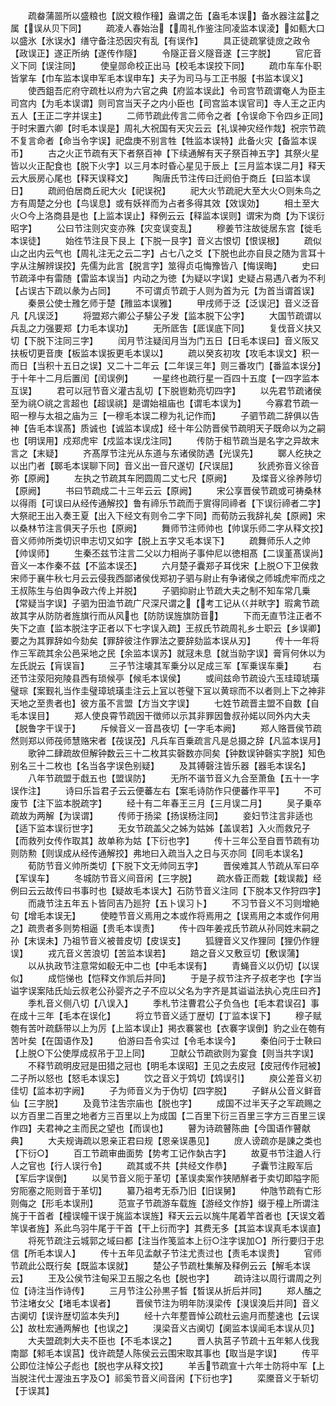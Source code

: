 <!-- { "loadSidebar": true } -->
　　疏畚蒲噐所以盛粮也【説文粮作穜】盎谓之缶【盎毛本误】备水器注盆之属【误从贝下同】
　　疏凌人春始治【周礼作鉴注同凌监本误淩】如甀大口以盛氷【氷误水】缮守备注恐因灾有乱【有误作】
　　具正徒疏掌徒庻之政令【政误正】遂正所纳【遂传作隧】
　　令隧正音义隧音遂【三字脱】
　　官庀音义下同【误注同】
　　使皇郧命校正出马【校毛本误挍下同】
　　疏巾车车仆职皆掌车【巾车监本误申军毛本误申车】夫子为司马与工正书服【书监本误义】
　　使西鉏吾庀府守疏杜以府为六官之典【府监本误此】令司宫节疏谓奄人为臣主司宫内【为毛本误谓】则司宫当天子之内小臣也【司宫监本误官司】寺人王之正内五人【王正二字并误主】
　　二师节疏此传言二师令之者【令误命下令四乡正同】于时宋置六卿【时毛本误是】周礼大祝国有天灾云云【礼误神灾经作烖】祝宗节疏不复言命者【命当令字误】祀盘庚不别言牲【牲监本误特】此备火灾【备监本误币】
　　古之火正节疏有天下者祭百神【下续通解有天子祭百神五字】其祭火星皆以火正配食也【脱下火字】以三月本时昏心星见于辰上【三月监本误二月】释天云大辰房心尾也【释天误释文】
　　陶唐氏节注传曰迁阏伯于商丘【曰监本误日】
　　疏阏伯居商丘祀大火【祀误祝】
　　祀大火节疏祀大至大火○则朱鸟之方有周楚之分也【鸟误息】或有妖祥而为占者多得其效【效误効】
　　相土至大火○今上洛商县是也【上监本误止】释例云云【释监本误则】谓宋为商【为下误衍昭字】
　　公曰节注则灾变亦殊【灾变误变乱】
　　穆姜节注故徙居东宫【徙毛本误徒】
　　始徃节注艮下艮上【下脱一艮字】音义古恨切【恨误根】
　　疏似山之出内云气也【周礼注无之云二字】占七八之爻【下脱也此亦自艮之随为言耳十字从注解辨误挍】先儒为此言【脱言字】筮得贞屯悔豫皆八【悔误晦】
　　史曰节疏泽中有雷随【雷监本误当】内动之为徳【为疑以字误】史疑占易遇八者为不利【占误古下疏以彖为占同】
　　不可谓贞节疏于人则为首为元【为首当谓首误】
　　秦景公使士雃乞师于楚【雃监本误雅】
　　甲戌师于泛【泛误汜】音义泛音凡【凡误泛】
　　将盟郑六卿公子騑公子发【监本脱下公字】
　　大国节疏谓以兵乱之力强要郑【力毛本误功】
　　无所厎吿【厎误底下同】
　　复伐音义扶又切【下脱下注同三字】
　　闰月节注疑闰月当为门五日【日毛本误曰】音义阪又扶板切更音庚【板监本误扳更毛本误以】
　　疏以癸亥初攻【攻毛本误文】积一而日【当积十五日之误】又二十二年云【二年误三年】则三番攻门【番监本误分】于十年十二月后置闰【闰误例】
　　一星终也疏行星一百四十五度【一四字监本互误】
　　君可以冠节音义灌古乱切【下脱鬯勅亮切四字】
　　以先君节疏诸侯至为祧○祧之言超也【超误祧】是谓始祖庙也【谓毛本误为】
　　今寡君节疏一昭一穆与太祖之庙为三【一穆毛本误二穆为礼记作而】
　　子驷节疏二辞俱以告神【告毛本误髙】质诚也【诚监本误成】经十年公防晋侯节疏明天子既命以为之嗣也【明误用】戍郑虎牢【戍监本误戊注同】
　　传防于柤节疏当是名字之异故末言之【末疑】
　　齐髙厚节注光从东道与东诸侯防遇【光误先】
　　郰人纥抉之以出门者【郰毛本误聊下同】音义出一音尺遂切【尺误屈】
　　狄虒弥音义徐音弥【原阙】
　　左执之节疏其车罔圆周二丈七尺【原阙】
　　及堞音义徐养陟切【原阙】
　　书曰节疏成二十三年云云【原阙】
　　宋公享晋侯节疏或可祷桑林以得雨【可误曰从经传通解挍】鲁有禘乐节疏而于賔得同禘者【下误衍禘者二字】大祭祀王出入奏王夏【出入下经文有则令二字下同】而荀防云我辞礼矣【原阙】宋以桑林节注言俱天子乐也【原阙】
　　舞师节注师帅也【帅误乐师二字从释文挍】音义师帅所类切识申志切又如字【脱上五字又毛本误下】
　　疏舞师乐人之帅【帅误师】
　　生秦丕兹节注言二父以力相尚子事仲尼以徳相髙【二误堇髙误尚】音义一本作秦不兹【不监本误丕】
　　六月楚子囊郑子耳伐宋【上脱○下卫侯救宋师于襄牛秋七月云云侵我西鄙诸侯伐郑初子驷与尉止有争诸侯之师城虎牢而戍之王叔陈生与伯舆争政六传上并脱】
　　子驷抑尉止节疏大夫之制不知车常几乗【常疑当字误】子驷为田洫节疏广尺深尺谓之【考工记从巜并畎字】瑕禽节疏故其字从防防者旌旗行而从风也【防防误旌旗防音】
　　下而无直节注正者不失下之直【监本脱注字正者以下七字误入疏】王叔氏节疏周礼乡士职云【乡误卿】要之为其罪辞如今劾矣【罪辞彼注作罪法之要辞劾监本误从刃】
　　传十一年将作三军疏其余公邑采地之民【余监本误苏】就冦未息【就当勍字误】膏肓何休以为左氏説云【肓误盲】
　　三子节注壊其军乗分以足成三军【军乗误车乗】
　　右还节注荥阳宛陵县西有琐候亭【候毛本误侯】
　　或间兹命节疏设六玉珪璋琥璜璧琮【案觐礼当作圭璧璋琥璜圭注云上冝以苍璧下冝以黄琮而不以者则上下之神非天地之至贵者也】彼方虽不言盟【方当文字误】
　　七姓节疏晋主盟不自数【自毛本误目】
　　郑人使良霄节疏因干徴师以示其非罪因鲁叔孙婼以同外内大夫【脱鲁字干误于】
　　斥候音义一音昌夜切【一字毛本阙】
　　郑人赂晋侯节疏然则郑以师茷师慧赂宋者【茷误茂】凡兵车百乗疏言凡是总摄之辞【凡监本误月】
　　歌钟二肆疏故但解钟数云三十二枚其实磬数亦同矣【钟数误钟磬实字脱】知色别名三十二枚也【名当各字误色别疑】
　　及其镈磬注皆乐器【器毛本误名】
　　八年节疏盟于戱五也【盟误防】
　　无所不谐节音义九合至萧鱼【五十一字误作注】
　　诗曰乐旨君子云云便蕃左右【案毛诗防作只便蕃作平平】
　　不可废节【注下监本脱疏字】
　　经十有二年春王三月【三月误二月】
　　吴子乗卒疏故为两解【为误谓】
　　传师于扬梁【扬误杨注同】
　　妾妇节注言非适也【适下监本误衍世字】
　　无女节疏盖父之姊为姑姊【盖误若】入火而救兄子【而救列女传作取其】故单称为姑【下衍也字】
　　传十三年公至自晋节疏有功则防勲【则误成从经传通解挍】弗地曰入疏当入之日与灭亦同【同毛本误名】
　　荀防节音义帅所类切【下脱下文无帅同五字】
　　晋侯难其人节疏从军曰卒【军误车】
　　冬城防节音义间音闲【三字脱】
　　疏水昏正而栽【栽误裁】经例曰云云故传曰书事时也【疑故毛本误大】石防节音义注同【下脱本又作狩四字】
　　而歳节注五年五卜皆同吉乃廵狩【五卜误习卜】
　　不习节音义不习则增絶句【增毛本误无】
　　使睦节音义焉用之本或作将焉用之【误焉用之本或作何用之】疏贵者多则势相逼【贵毛本误责】
　　传十四年姜戎氏节疏从孙同姓末嗣之孙【末误未】乃祖节音义被普皮切【皮误支】
　　狐貍音义又作狸同【狸仍作貍误】
　　戎亢音义苦浪切【苦监本误若】
　　踣之音义又敷豆切【敷误蒲】
　　以从执政节注意常如殽无中二也【中毛本误有】
　　青蝇音义以仍切【以误似】
　　成恺悌也【恺释文作凯后并同】
　　于是子叔节注齐子叔老字也【字当谥字误案陆氏灿云叔老公孙婴齐之子不应以父名为字齐是其谥谥法执心克庄曰齐】
　　季札音义侧八切【八误入】
　　季札节注曹君公子负刍也【毛本君误召】事在成十三年【毛本在误化】
　　将立节音义适丁歴切【丁监本误下】
　　穆子赋匏有苦叶疏繇带以上为厉【上监本误止】掲衣褰裳也【衣褰字误倒】豹之业在匏有苦叶矣【在国语作及】
　　伯游曰吾令实过【令毛本误今】
　　秦伯问于士鞅曰【上脱○下公使厚成叔吊于卫上同】
　　卫献公节疏欲则为宴食【则当共字误】
　　不释节疏明皮冠是田猎之冠也【明毛本误昭】王见之去皮冠【皮冠传作冠被】二子所以怒也【怒毛本误忘】
　　饮之音义于鸩切【鸩误引】
　　庾公差音义初佳切【监本初字阙】
　　子为师音义为于伪切【四字脱】
　　子鲜从公音义鲜音仙【三字脱】
　　及竟节注吿宗庙也【脱也字】
　　成国不过半天子之军疏赐之以方百里二百里之地者方三百里以上为成国【二百里下衍三百里三字方三百里三误作四】夫君神之主而民之望也【而误也】
　　瞽为诗疏瞽陈曲【今国语作瞽献典】
　　大夫规诲疏以恩亲正君曰规【恩亲误愚见】
　　庻人谤疏亦是諌之类也【下衍○】
　　百工节疏审曲面势【势考工记作埶古字】
　　故夏书节注遒人行人之官也【行人误行令】
　　疏其或不共【共经文作恭】
　　子囊节注殿军后【军后字误倒】
　　以吴节音义阨于革切【革误卖案作狭陋觧者于卖切即隘字阨穷阨塞之阨则音于革切】
　　纂乃祖考无忝乃旧【旧误舅】
　　仲虺节疏有亡形则侮之【形毛本误刑】
　　范宣子节疏游车载旌【游经文作斿】缀于橦上所谓注旄于干首者【橦误幢干误于旄监本误旌】释天云云以旄牛尾着竿首者也【天误文着竿误者旌】系此鸟羽牛尾于干首【干上衍而字】其费无多【其监本误真毛本误直】
　　将死节疏注云城郭之域曰都【注当作笺监本上衍○注字误加○】所行要归于忠信【所毛本误人】
　　传十五年见孟献子节注尤责过也【责毛本误贵】
　　官师节疏此公既行矣【既监本误就】
　　楚公子节疏杜集解及释例云云【解毛本误云】
　　王及公侯节注甸采卫五服之名也【脱也字】
　　疏诗注以周行谓周之列位【诗注当作诗传】
　　三月节注公孙黒子晳【晳误从折后并同】
　　郑人醢之节注堵女父【堵毛本误者】
　　晋侯节注为明年防湨梁传【湨误溴后并同】音义古阒切【误许歴切监本失刋】
　　经十六年塟晋悼公疏杜云逾月而塟速也【云误公】故杜宏通两解也【也误之】
　　湨梁音义古阒切【阒监本误闻毛本误从贝】
　　大夫盟疏刺大夫不臣也【不毛本误之】
　　晋人执莒子节疏十五年邾人伐我南鄙【邾毛本误莒】伐许疏楚人陈侯云云围宋取其事也【取当是字误】
　　传平公即位注悼公子彪也【脱也字从释文挍】
　　羊舌节疏宣十六年士防将中军【上当脱注代士渥浊五字及○】祁奚节音义间音闲【下衍也字】
　　栾黡音义于斩切【于误其】
